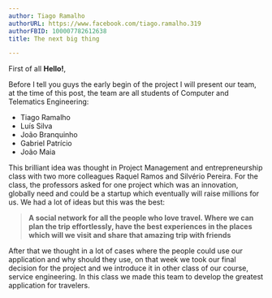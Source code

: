 ```yaml
---
author: Tiago Ramalho
authorURL: https://www.facebook.com/tiago.ramalho.319
authorFBID: 100007782612638
title: The next big thing

---
```


First of all **Hello!**, 

Before I tell you guys the early begin of the project I will present our team, at the time of this post, the team are all students of Computer and Telematics Engineering:
  * Tiago Ramalho 
  * Luís Silva 
  * João Branquinho 
  * Gabriel Patrício 
  * João Maia 

<!--truncate-->

This brilliant idea was thought in Project Management and entrepreneurship class with two more colleagues Raquel Ramos and Silvério Pereira.  For the class, the professors asked for one project which was an innovation, globally need and could be a startup which eventually will raise millions for us. We had a lot of ideas but this was the best:
  > **A social network for all the people who love travel. Where we can plan the trip effortlessly, have the best experiences in the places which will we visit and share that amazing trip with friends**

After that we thought in a lot of cases where the people could use our application and why should they use, on that week we took our final decision for the project and we introduce it in other class of our course, service engineering. In this class we made this team to develop the greatest application for travelers.


